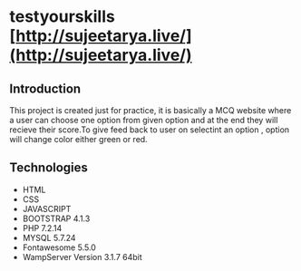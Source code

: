 # testyourskills [http://sujeetarya.live/](http://sujeetarya.live/)
## Introduction
This project is created just for practice, it is basically a MCQ website where a user can choose one option from given option and at the end they will recieve their score.To give feed back to user on selectint an option , option will change color either green or red.
## Technologies
* HTML 
* CSS
* JAVASCRIPT
* BOOTSTRAP	4.1.3
* PHP	7.2.14
* MYSQL	5.7.24
* Fontawesome	5.5.0
* WampServer Version 3.1.7 64bit
